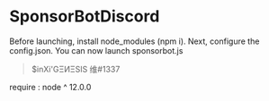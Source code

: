 # SponsorBotDiscord

Before launching, install node_modules (npm i). Next, configure the config.json. You can now launch sponsorbot.js

>$inXi'GΞИΞSIS 维#1337

require : node ^ 12.0.0
